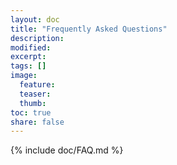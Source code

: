 ```yaml
---
layout: doc
title: "Frequently Asked Questions"
description:
modified:
excerpt:
tags: []
image:
  feature:
  teaser:
  thumb:
toc: true
share: false
---
```


{% include doc/FAQ.md %}
